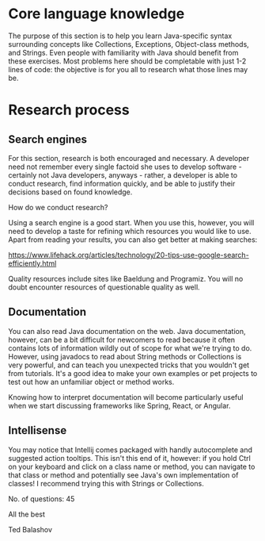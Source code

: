 # Core language knowledge
The purpose of this section is to help you learn Java-specific syntax surrounding concepts like Collections, Exceptions, Object-class methods, and Strings. Even people with familiarity with Java should benefit from these exercises. Most problems here should be completable with just 1-2 lines of code: the objective is for you all to research what those lines may be.

# Research process

## Search engines
For this section, research is both encouraged and necessary. A developer need not remember every single factoid she uses to develop software - certainly not Java developers, anyways - rather, a developer is able to conduct research, find information quickly, and be able to justify their decisions based on found knowledge.

How do we conduct research?

Using a search engine is a good start. When you use this, however, you will need to develop a taste for refining which resources you would like to use. Apart from reading your results, you can also get better at making searches: 

https://www.lifehack.org/articles/technology/20-tips-use-google-search-efficiently.html

Quality resources include sites like Baeldung and Programiz. You will no doubt encounter resources of questionable quality as well.

## Documentation

You can also read Java documentation on the web. Java documentation, however, can be a bit difficult for newcomers to read because it often contains lots of information wildly out of scope for what we're trying to do. However, using javadocs to read about String methods or Collections is very powerful, and can teach you unexpected tricks that you wouldn't get from tutorials. It's a good idea to make your own examples or pet projects to test out how an unfamiliar object or method works.

Knowing how to interpret documentation will become particularly useful when we start discussing frameworks like Spring, React, or Angular.

## Intellisense

You may notice that Intellij comes packaged with handly autocomplete and suggested action tooltips. This isn't this end of it, however: if you hold Ctrl on your keyboard and click on a class name or method, you can navigate to that class or method and potentially see Java's own implementation of classes! I recommend trying this with Strings or Collections.

No. of questions: 45

All the best

Ted Balashov
